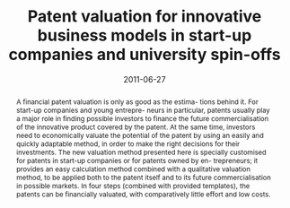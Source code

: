 ---
abstract: A financial patent valuation is only as good as the estima-  tions behind
  it. For start-up companies and young entrepre-  neurs in particular, patents usually
  play a major role in finding  possible investors to finance the future commercialisation
  of  the innovative product covered by the patent. At the same  time, investors need
  to economically valuate the potential of  the patent by using an easily and quickly
  adaptable method, in  order to make the right decisions for their investments. The  new
  valuation method presented here is specially customised  for patents in start-up
  companies or for patents owned by en-  trepreneurs; it provides an easy calculation
  method combined  with a qualitative valuation method, to be applied both to the  patent
  itself and to its future commercialisation in possible  markets. In four steps (combined
  with provided templates),  the patents can be financially valuated, with comparatively  little
  effort and low costs.
authors:
- Paul Pöltner
- Thomas Schwingenschlögel
- Andreas Gotwald
- Thomas Grechenig
- Martina Pöll
date: '2011-06-27'
featured: false
links:
- name: Publik
  url: https://publik.tuwien.ac.at/showentry.php?ID=205879&lang=2
publication_types:
- '1'
publishDate: '2011-06-27'
title: Patent valuation for innovative business models in start-up companies and university
  spin-offs
url_pdf: ''
---